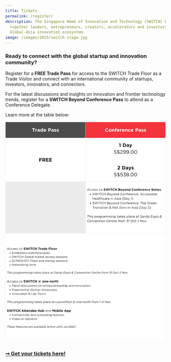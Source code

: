 ```yaml
---
title: Tickets
permalink: /register/
description: The Singapore Week of Innovation and Technology (SWITCH) brings
  together leaders, entrepreneurs, creators, accelerators and investors from the
  Global-Asia innovation ecosystem.
image: /images/2023/switch stage.jpg
---
```

### Ready to connect with the global startup and innovation community?

Register for a **FREE Trade Pass** for access to the SWITCH Trade Floor as a Trade Visitor and connect with an international community of startups, investors, innovators, and connectors.

For the latest discussions and insights on innovation and frontier technology trends, register for a **SWITCH Beyond Conference Pass** to attend as a Conference Delegate.

Learn more at the table below:

![Ticket prices for SWITCH 2023](/images/2023/infographics/infographic_switch2023_tickets_regular_1200p_v4.png)

### [➞ Get your tickets here!](https://2023.switchsg.org/qA08l?RefId=Isomer)
